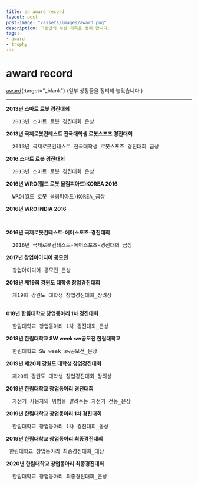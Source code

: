 ```yaml
---
title: an award record
layout: post
post-image: "/assets/images/award.png"
description: 그동안의 수상 기록을 정리 합니다.
tags:
- award
- trophy
---
```


# award record
[award](https://github.com/gomtings/project/tree/main/portfolio/%EC%83%81%EC%9E%A5){:target="_blank"} (일부 상장들을 정리해 놓았습니다.)

---

**2013년 스마트 로봇 경진대회**
<pre>
  2013년 스마트 로봇 경진대회 은상 
</pre>

**2013년 국제로봇컨테스트 전국대학생 로봇스포츠 경진대회**
<pre>
  2013년 국제로봇컨테스트 전국대학생 로봇스포츠 경진대회 금상
</pre>

**2016 스마트 로봇 경진대회**
<pre>
  2013년 스마트 로봇 경진대회 은상
</pre>

**2016년 WRO(월드 로봇 올림피아드)KOREA 2016**
<pre>
  WRO(월드 로봇 올림피아드)KOREA_금상 
</pre>

**2016년 WRO INDIA 2016**
<pre>

</pre>

**2016년 국제로봇컨테스트-에어스포츠-경진대회**
 <pre>
  2016년 국제로봇컨테스트-에어스포츠-경진대회 금상
</pre>

**2017년 창업아이디어 공모전**
 <pre>
  창업아이디어 공모전_은상
</pre>

**2018년 제19회 강원도 대학생 창업경진대회**
 <pre>
  제19회 강원도 대학생 창업경진대회_장려상
 </pre>

**018년 한림대학교 창업동아리 1차 경진대회**
<pre>
  한림대학교 창업동아리 1차 경진대회_은상
</pre>

**2018년 한림대학교 SW week sw공모전 한림대학교**
<pre>
  한림대학교 SW week sw공모전_은상
</pre>

**2019년 제20회 강원도 대학생 창업경진대회**
<pre>
  제20회 강원도 대학생 창업경진대회_장려상
</pre>

**2019년 한림대학교 창업동아리 경진대회**
<pre>
  자전거 사용자의 위험을 알려주는 자전거 전등_은상
</pre>

**2019년 한림대학교 창업동아리 1차 경진대회**
<pre>
  한림대학교 창업동아리 1차 경진대회_동상
</pre>

**2019년 한림대학교 창업동아리 최종경진대회**
<pre>
 한림대학교 창업동아리 최종경진대회_대상
</pre>

**2020년 한림대학교 창업동아리 최종경진대회**
<pre>
  한림대학교 창업동아리 최종경진대회_은상
</pre>